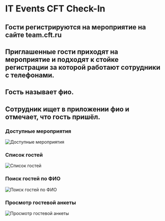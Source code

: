# IT Events CFT Check-In

## Гости регистрируются на мероприятие на сайте team.cft.ru
## Приглашенные гости приходят на мероприятие и подходят к стойке регистрации за которой работают сотрудники с телефонами.
## Гость называет фио.
## Сотрудник ищет в приложении фио и отмечает, что гость пришёл.

### Доступные мероприятия
![Доступные мероприятия](https://user-images.githubusercontent.com/17644929/62364573-0f478c80-b54c-11e9-8734-f301660e2467.jpg)
### Список гостей
![Список гостей](https://user-images.githubusercontent.com/17644929/62364618-2edeb500-b54c-11e9-8f6b-cd885167b1e6.jpg)
### Поиск гостей по ФИО
![Поиск гостей по ФИО](https://user-images.githubusercontent.com/17644929/62364669-56ce1880-b54c-11e9-8cd6-c15f7543ac8f.jpg)
### Просмотр гостевой анкеты
![Просмотр гостевой анкеты](https://user-images.githubusercontent.com/17644929/62364717-75ccaa80-b54c-11e9-823b-25ba9c709307.jpg)
